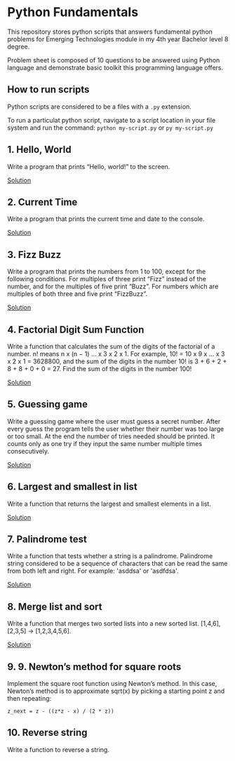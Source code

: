 # Python Fundamentals

This repository stores python scripts that answers fundamental python problems for Emerging Technologies module in my 4th year Bachelor level 8 degree. 

Problem sheet is composed of 10 questions to be answered using Python language and demonstrate basic toolkit this programming language offers.
 
## How to run scripts

Python scripts are considered to be a files with a `.py` extension.

To run a particulat python script, navigate to a script location in your file system and run the command:
`python my-script.py` or `py my-script.py` 

## 1. Hello, World

Write a program that prints “Hello, world!” to the screen.

[Solution](https://github.com/EddyCodeIt/python_fundamentals/blob/master/hello_world.py)

## 2. Current Time

Write a program that prints the current time and date to the console.

[Solution](https://github.com/EddyCodeIt/python_fundamentals/blob/master/current_time.py)

## 3. Fizz Buzz 

Write a program that prints the numbers from 1 to 100, except for the following conditions. For multiples of three print “Fizz” instead of the number, and for the multiples of five print “Buzz”. For numbers which are multiples of both three and five print “FizzBuzz”.

[Solution](https://github.com/EddyCodeIt/python_fundamentals/blob/master/fizzbuzz.py)

## 4. Factorial Digit Sum Function

Write a function that calculates the sum of the digits of the factorial of a number. n! means n x (n − 1) … x 3 x 2 x 1. For example, 10! = 10 x 9 x … x 3 x 2 x 1 = 3628800, and the sum of the digits in the number 10! is 3 + 6 + 2 + 8 + 8 + 0 + 0 = 27. Find the sum of the digits in the number 100!

[Solution](https://github.com/EddyCodeIt/python_fundamentals/blob/master/factorial_digit_sum_func.py)

## 5. Guessing game

Write a guessing game where the user must guess a secret number. After every guess the program tells the user whether their number was too large or too small. At the end the number of tries needed should be printed. It counts only as one try if they input the same number multiple times consecutively.

[Solution](https://github.com/EddyCodeIt/python_fundamentals/blob/master/guessing_game.py)

## 6. Largest and smallest in list

Write a function that returns the largest and smallest elements in a list.

[Solution](https://github.com/EddyCodeIt/python_fundamentals/blob/master/min_max_in_list.py)

## 7. Palindrome test

Write a function that tests whether a string is a palindrome. Palindrome string considered to be a sequence of characters that can be read the same from both left and right. For example: 'asddsa' or 'asdfdsa'.

[Solution](https://github.com/EddyCodeIt/python_fundamentals/blob/master/palindrome_test.py)

## 8. Merge list and sort

Write a function that merges two sorted lists into a new sorted list. [1,4,6],[2,3,5] → [1,2,3,4,5,6].

[Solution](https://github.com/EddyCodeIt/python_fundamentals/blob/master/merge_and_sort_lists.py)

## 9. 9. Newton’s method for square roots

Implement the square root function using Newton’s method. In this case, Newton’s method is to approximate sqrt(x) by picking a starting point z and then repeating:

`z_next = z - ((z*z - x) / (2 * z))`

## 10. Reverse string
Write a function to reverse a string.